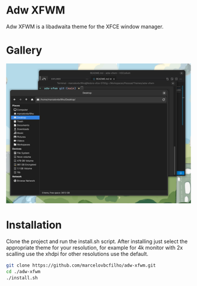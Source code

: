 # Adw XFWM

Adw XFWM is a libadwaita theme for the XFCE window manager.

# Gallery

![Screenshot showing hwo this theme will look like.](screenshot_1.png)

# Installation

Clone the project and run the install.sh script. After installing just select the appropriate theme for your resolution, for example for 4k monitor with 2x scalling use the xhdpi for other resolutions use the default.

```bash
git clone https://github.com/marcelovbcfilho/adw-xfwm.git
cd ./adw-xfwm
./install.sh
```
